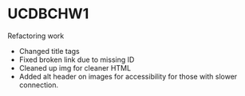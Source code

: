 # UCDBCHW1
Refactoring work 

   * Changed title tags
   * Fixed broken link due to missing ID 
   * Cleaned up img for cleaner HTML 
   * Added alt header on images for accessibility for those with slower connection.

